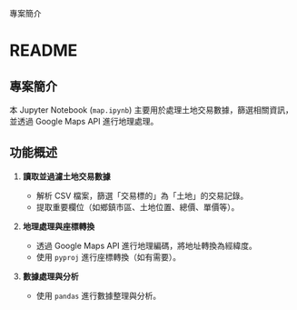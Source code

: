 專案簡介
# README

## 專案簡介
本 Jupyter Notebook (`map.ipynb`) 主要用於處理土地交易數據，篩選相關資訊，並透過 Google Maps API 進行地理處理。

## 功能概述
1. **讀取並過濾土地交易數據**
   - 解析 CSV 檔案，篩選「交易標的」為「土地」的交易記錄。
   - 提取重要欄位（如鄉鎮市區、土地位置、總價、單價等）。

2. **地理處理與座標轉換**
   - 透過 Google Maps API 進行地理編碼，將地址轉換為經緯度。
   - 使用 `pyproj` 進行座標轉換（如有需要）。

3. **數據處理與分析**
   - 使用 `pandas` 進行數據整理與分析。

